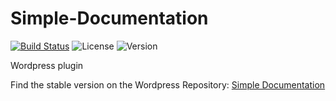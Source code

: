 Simple-Documentation
====================

[![Build Status](https://travis-ci.org/mathieuhays/Simple-Documentation.svg?branch=develop)](https://travis-ci.org/mathieuhays/Simple-Documentation)
![License](https://img.shields.io/badge/license-GPLv2-lightgrey.svg)
![Version](https://img.shields.io/badge/version-develop-blue.svg)

Wordpress plugin

Find the stable version on the Wordpress Repository: [Simple Documentation](http://wordpress.org/plugins/client-documentation/)
